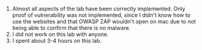 1. Almost all aspects of the lab have been correctly implemented. Only proof of vulnerability was 
    not implemented, since I didn't know how to use the websites and that OWASP ZAP wouldn't open 
    on mac due to not being able to confirm that there is no malware.
2. I did not work on this lab with anyone.
3. I spent about 3-4 hours on this lab.
